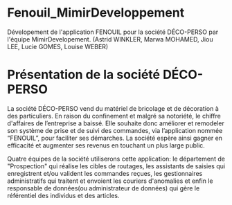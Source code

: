 # Fenouil_MimirDeveloppement
Dévelopement de l'application FENOUIL pour la société DÉCO-PERSO par l'équipe MimirDevelopement. (Astrid WINKLER, Marwa MOHAMED, Jiou LEE, Lucie GOMES, Louise WEBER)

# Présentation de la société DÉCO-PERSO
La société DÉCO-PERSO vend du matériel de bricolage et de décoration à des particuliers. 
En raison du confinement et malgré sa notoriété, le chiffre d'affaires de l’entreprise a baissé. Elle souhaite donc améliorer et remodeler son système de prise et de suivi des commandes, via l’application nommée “FENOUIL”, pour faciliter ses démarches. La société espère ainsi gagner en efficacité et augmenter ses revenus en touchant un plus large public.

Quatre équipes de la société utiliserons cette application: le département de "Prospection" qui réalise les cibles de routages, les assistants de saisies qui enregistrent et/ou valident les commandes reçues, les gestionnaires administratifs qui traitent et envoient les couriers d'anomalies et enfin le responsable de données(ou administrateur de données) qui gère le référentiel des individus et des articles.
